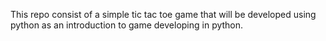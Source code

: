 This repo consist of a simple tic tac toe game that will be developed using python as an introduction to game developing in python. 
